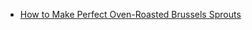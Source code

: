 - [How to Make Perfect Oven-Roasted Brussels Sprouts](https://www.masterclass.com/articles/oven-roasted-brussels-sprouts?campaignid=20647728921&adgroupid=161385380344&adid=701356724306&utm_term=&utm_campaign=%5BMC%5D+%7C+Search+%7C+NonBrand+%7C+Category_DSA+Consolidated+%7C+ALL+%7C+EN+%7C+tCPA+%7C+EG&utm_source=google&utm_medium=search&utm_content=701356724306&hsa_acc=9801000675&hsa_cam=17057064710&hsa_grp=161385380344&hsa_ad=701356724306&hsa_src=g&hsa_tgt=dsa-1456167871416&hsa_kw=&hsa_mt=&hsa_net=adwords&hsa_ver=3&gad_source=1&gbraid=0AAAAADjLLoFq3m8wvOqNVsIMKVAqMc2TQ&gclid=CjwKCAjwqMO0BhA8EiwAFTLgILSHyH1xO5tu_-9hGc0wgCboteOPrThnIUlTAT2ScFwDQhAasFa1sxoC3aMQAvD_BwE#1aSNGhIGGpgJOmE8DPatX8)